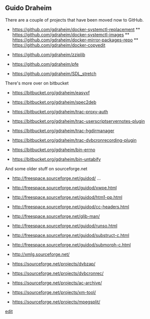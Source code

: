 ## Guido Draheim

There are a couple of projects that have been moved now to GitHub.

* https://github.com/gdraheim/docker-systemctl-replacement
** https://github.com/gdraheim/docker-systemctl-images
** https://github.com/gdraheim/docker-mirror-packages-repo
** https://github.com/gdraheim/docker-copyedit

* https://github.com/gdraheim/zziplib
* https://github.com/gdraheim/pfe
* https://github.com/gdraheim/SDL_stretch

There's more over on bitbucket

* https://bitbucket.org/gdraheim/easyxf
* https://bitbucket.org/gdraheim/spec2deb

* https://bitbucket.org/gdraheim/trac-proxy-auth
* https://bitbucket.org/gdraheim/trac-userscriptservernotes-plugin
* https://bitbucket.org/gdraheim/trac-hgdirmanager
* https://bitbucket.org/gdraheim/trac-dvbcronrecording-plugin

* https://bitbucket.org/gdraheim/bin-errno
* https://bitbucket.org/gdraheim/bin-untabify

And some older stuff on sourceforge.net

* http://freespace.sourceforge.net/guidod/ ...
* http://freespace.sourceforge.net/guidod/xwpe.html
* http://freespace.sourceforge.net/guidod/htm1-pp.html
* http://freespace.sourceforge.net/guidod/cc-headers.html
* http://freespace.sourceforge.net/glib-man/
* http://freespace.sourceforge.net/guidod/runso.html
* http://freespace.sourceforge.net/guidod/substruct-c.html
* http://freespace.sourceforge.net/guidod/submorph-c.html
* http://xmlg.sourceforge.net/

* https://sourceforge.net/projects/dvbzap/
* https://sourceforge.net/projects/dvbcronrec/
* https://sourceforge.net/projects/ac-archive/
* https://sourceforge.net/projects/xm-tool/
* https://sourceforge.net/projects/mpegsplit/

[edit](https://github.com/gdraheim/gdraheim.github.io/edit/master/index.md) 
